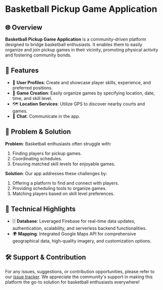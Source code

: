 # Basketball Pickup Game Application

## 🌐 Overview

**Basketball Pickup Game Application** is a community-driven platform designed to bridge basketball enthusiasts. It enables them to easily organize and join pickup games in their vicinity, promoting physical activity and fostering community bonds.

## 🚀 Features

- 🏀 **User Profiles**: Create and showcase player skills, experience, and preferred positions.
- 📅 **Game Creation**: Easily organize games by specifying location, date, time, and skill level.
- 🗺️ **Location Services**: Utilize GPS to discover nearby courts and games.
- 💬 **Chat**: Communicate in the app.

## 🤔 Problem & Solution

**Problem**: 
Basketball enthusiasts often struggle with:
1. Finding players for pickup games.
2. Coordinating schedules.
3. Ensuring matched skill levels for enjoyable games.

**Solution**:
Our app addresses these challenges by:
1. Offering a platform to find and connect with players.
2. Providing scheduling tools to organize games.
3. Matching players based on skill level preferences.

## 🔧 Technical Highlights

- 🗄️ **Database**: Leveraged Firebase for real-time data updates, authentication, scalability, and serverless backend functionalities.
- 🌍 **Mapping**: Integrated Google Maps API for comprehensive geographical data, high-quality imagery, and customization options.

## 🛠 Support & Contribution

For any issues, suggestions, or contribution opportunities, please refer to our [issue tracker](<Link-to-your-GitHub-issues-page>). We appreciate the community's support in making this platform the go-to solution for basketball enthusiasts everywhere!
